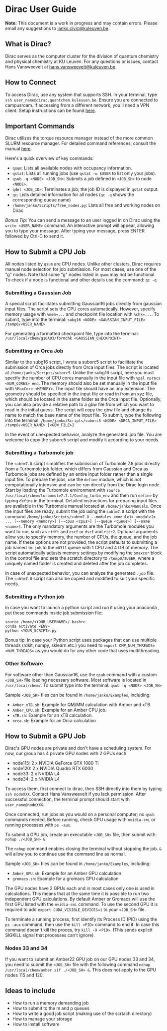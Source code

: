 # Dirac User Guide

**Note:** This document is a work in progress and may contain errors. Please email any suggestions to janko.civic@kuleuven.be.

## What is Dirac?

Dirac serves as the computer cluster for the division of quantum chemistry and physical chemistry at KU Leuven. For any questions or issues, contact Hans Vansweevelt at hans.vansweevelt@kuleuven.be.

## How to Connect

To access Dirac, use any system that supports SSH. In your terminal, type `ssh user_name@dirac.quantchem.kuleuven.be`. Ensure you are connected to campusroam. If accessing from a different network, you'll need a VPN client. Setup instructions can be found [here](https://it-support.set.kuleuven.be/support/solutions/articles/7000071607#private).

## Important Commands

Dirac utilizes the torque resource manager instead of the more common SLURM resource manager. For detailed command references, consult the manual [here](http://docs.adaptivecomputing.com/torque/6-1-0/adminGuide/torqueAdminGuide-6.1.0.pdf).

Here's a quick overview of key commands:

- `qsum`: Lists all available nodes with occupancy information.
- `qstat`: Lists all running jobs (use `qstat -u $USER` to list only your jobs).
- `qsub -q <NODE> <JOB_SH>`: Submits a job defined in `<JOB_SH>` to node `<NODE>`.
- `qdel <JOB_ID>`: Terminates a job; the job ID is displayed in `qstat` output.
- `qc`: Lists detailed information for all nodes (`qc -q` shows the corresponding queue name)
- `/home/janko/Scripts/free_nodes.py`: Lists all free and working nodes on Dirac

_Bonus Tip:_ You can send a message to an user logged in on Dirac using the `write <USER_NAME>` command. An interactive prompt will appear, allowing you to type your message. After typing your message, press ENTER followed by Ctrl-C to send it.

## How to Submit a CPU Job

All nodes listed by `qsum` are CPU nodes. Unlike other clusters, Dirac requires manual node selection for job submission. For most cases, use one of the "g" nodes. Note that some "g" nodes listed in `qsum` may not be functional. To check if a node is functional and other details use the command:
`qc -q`

### Submitting a Gaussian Job

A special script facilitates submitting Gaussian16 jobs directly from gaussian input files. The script sets the CPU cores automatically. However, specify memory usage with `%mem=...` and checkpoint file location with `%chk=...`. To submit, type into the terminal:
`subg16 <NODE> <GAUSSIAN_INPUT_FILE> /temp0/<USER_NAME>`

For generating a formatted checkpoint file, type into the terminal:
`/usr/local/chem/g16A03/formchk <GAUSSIAN_CHECKPOINT>`

### Submitting an Orca Job

Similar to the subg16 script, I wrote a suborc5 script to facilitate the submission of Orca jobs directly from Orca input files. The script is located at `/home/janko/Scripts/suborc5`. Unlike the subg16 script, here you must specify the number of CPU cores manually in the input file with `%pal nprocs <NUM_CORES> end`. The memory should also be set manually in the input file with `%MaxCore <MEMORY>`. The input file should have an .inp extension. The geometry should be specified in the input file or read in from an xyz file, which should be located in the same folder as the Orca input file. Optionally, you can also provide a relative path to a gbw file from which you want to read in the initial guess. The script will copy the gbw file and change its name to match the base name of the input file. To submit, type the following into the terminal:
`/home/janko/Scripts/suborc5 <NODE> <ORCA_INPUT_FILE> /temp0/<USER_NAME> [<GBW_FILE>]`

In the event of unexpected behavior, analyze the generated .job file. You are welcome to copy the suborc5 script and modify it according to your needs.

### Submitting a Turbomole job

The `subtm7.8` script simplifies the submission of Turbomole 7.8 jobs directly from a Turbomole job folder, which differs from Gaussian and Orca as Turbomole jobs are defined by an entire input folder rather than a single input file. To prepare the jobs, use the `define` module, which is not computationally intensive and can be run directly from the Dirac login node. Start by loading the Turbomole environment with `source /usr/local/chem/turbomole7.7.1/Config_turbo_env` and then run `define` by typing `define` in the terminal. Detailed instructions for preparing input files are available in the Turbomole manual located at `/home/janko/Manuals`. Once the input files are ready, submit the job using the `subtm7.8` script with the command `/home/janko/Scripts/subtm7.8 --modules <module1> <module2> ... [--memory <memory>] [--cpus <cpus>] [--queue <queue>] [--name <name>]`. The only mandatory arguments are the Turbomole modules you want to run, such as `ridft` and `escf` or `dscf` and `ricc2`. Optional arguments allow you to specify memory, the number of CPUs, the queue, and the job name. If these options are not provided, the script defaults to submitting a job named `tm_job` to the `m0311` queue with 1 CPU and 4 GB of memory. The script automatically adjusts memory settings by modifying the `$maxcor` block in the control file and sets the scratch directory to `/temp0/$USER`, where a uniquely named folder is created and deleted after the job completes. 

In case of unexpected behavior, you can analyze the generated `.job` file. The `subtm7.8` script can also be copied and modified to suit your specific needs.

### Submitting a Python job

In case you want to launch a python script and run it using your anaconda <ENV>, put these commands inside job submission file:
```
source /home/<YOUR_USERNAME>/.bashrc
conda activate <ENV>
python <YOUR_SCRIPT>.py
```
Bonus tip:
In case your Python script uses packages that can use multiple threads (rdkit, numpy, sklearn etc.) you need to `export OMP_NUM_THREADS=<NUM_THREADS>` as you would do for any other code that uses multithreading.

### Other Software

For software other than Gaussian16, use the `qsub` command with a custom `<JOB_SH>` file loading necessary software. Most software is located in `/usr/local/chem/`.
To submit type into the terminal:
`qsub -q <NODE> <JOB_SH>`

Sample `<JOB_SH>` files can be found in `/home/janko/Examples`, including:
- `Amber_xTB.sh`: Example for QM/MM calculation with Amber and xTB.
- `Amber_CPU.sh`: Example for an Amber CPU job.
- `xTB.sh`: Example for an xTB calculation.
- `orca.sh`: Example for an Orca calculation

## How to Submit a GPU Job

Dirac's GPU nodes are private and don't have a scheduling system. For now, our group has 4 private GPU nodes with 2 GPUs each:
- node115: 2 x NVIDIA GeForce GTX 1080 Ti
- node120: 2 x NVIDIA Quadro RTX 6000
- node33: 2 x NVIDIA L4
- node34: 2 x NVIDIA L4

To access them, first connect to dirac, then SSH directly into them by typing `ssh nodeXXX`. Contact Hans Vansweevelt if you lack permission. After successful connection, the terminal prompt should start with `user_name@nodeXXX`.

Once connected, run jobs as you would on a personal computer; no `qsub` commands needed. Before running, check GPU usage with `nvidia-smi` or running processes with `ps -aux`.

To submit a GPU job, create an executable `<JOB_SH>` file, then submit with:
`nohup ./<JOB_SH> &`

The `nohup` command enables closing the terminal without stopping the job. `&` will allow you to continue use the command line as normal.

Sample `<JOB_SH>` files can be found in `/home/janko/Examples`, including:
- `Amber_GPU.sh`: Example for an Amber GPU calculation
- `gromacs.sh`: Example for a gromacs GPU calculation

The GPU nodes have 2 GPUs each and in most cases only one is used in calculations. This means that at the same time it is possible to run two independent GPU calculations. By default Amber or Gromacs will use the first GPU listed with the `nvidia-smi` command. To use the second GPU it is required to add `export CUDA_VISIBLE_DEVICES=1` to your `<JOB_SH>` file.

To terminate a running process, first identify its Process ID (PID) using the `ps -aux` command, then use the `kill <PID>` command to end it.
In case this command doesn't kill the proces, try `kill -9 <PID>`. (This sends explicit SIGKILL signal that processes can't ignore).

### Nodes 33 and 34
If you want to submit an Amber22 GPU job on our GPU nodes 33 and 34, you need to submit the `<JOB_SH>` file with the following command `nohup /usr/local/chem/amber.sif ./<JOB_SH> &`. This does not apply to the GPU nodes 115 and 120.

## Ideas to include
- How to run a memory demanding job
- How to submit to the m and p queues
- How to write a good job script (making use of the scrtach directory)
- How to manage your storage
- How to install software
